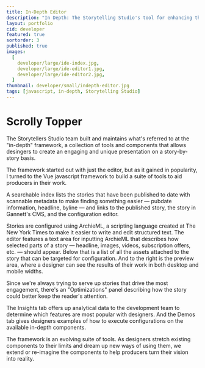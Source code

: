 ```yaml
---
title: In-Depth Editor
description: "In Depth: The Storytelling Studio's tool for enhancing the design and presentation of stories."
layout: portfolio
cid: developer
featured: true
sortorder: 3
published: true
images:
  [
    developer/large/ide-index.jpg,
    developer/large/ide-editor1.jpg,
    developer/large/ide-editor2.jpg,
  ]
thumbnail: developer/small/indepth-editor.jpg
tags: [javascript, in-depth, Storytelling Studio]
---
```


# Scrolly Topper

The Storytellers Studio team built and maintains what's referred to at the "in-depth" framework, a collection of tools and components that allows desingers to create an engaging and unique presentation on a story-by-story basis.

The framework started out with just the editor, but as it gained in popularity, I turned to the Vue javascript framework to build a suite of tools to aid producers in their work.

A searchable index lists the stories that have been published to date with scannable metadata to make finding something easier — pubdate information, headline, byline — and links to the published story, the story in Gannett's CMS, and the configuration editor.

Stories are configured using ArchieML, a scripting language created at The New York Times to make it easier to write and edit structured text. The editor features a text area for inputting ArchieML that describes how selected parts of a story — headline, images, videos, subscription offers, etc. — should appear. Below that is a list of all the assets attached to the story that can be targeted for configuration. And to the right is the preview area, where a designer can see the results of their work in both desktop and mobile widths.

Since we're always trying to serve up stories that drive the most engagement, there's an "Optimizations" panel describing how the story could better keep the reader's attention.

The Insights tab offers up analytical data to the development team to determine which features are most popular with designers. And the Demos tab gives designers examples of how to execute configurations on the available in-depth components.

The framework is an evolving suite of tools. As designers stretch existing components to their limits and dream up new ways of using them, we extend or re-imagine the components to help producers turn their vision into reality.

